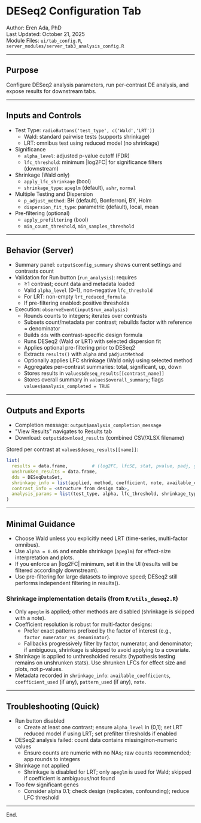 # DESeq2 Configuration Tab

Author: Eren Ada, PhD  
Last Updated: October 21, 2025  
Module Files: `ui/tab_config.R`, `server_modules/server_tab3_analysis_config.R`

---

## Purpose

Configure DESeq2 analysis parameters, run per-contrast DE analysis, and expose results for downstream tabs.

---

## Inputs and Controls

- Test Type: `radioButtons('test_type', c('Wald','LRT'))`
  - Wald: standard pairwise tests (supports shrinkage)
  - LRT: omnibus test using reduced model (no shrinkage)
- Significance
  - `alpha_level`: adjusted p-value cutoff (FDR)
  - `lfc_threshold`: minimum |log2FC| for significance filters (downstream)
- Shrinkage (Wald only)
  - `apply_lfc_shrinkage` (bool)
  - `shrinkage_type`: `apeglm` (default), `ashr`, `normal`
- Multiple Testing and Dispersion
  - `p_adjust_method`: BH (default), Bonferroni, BY, Holm
  - `dispersion_fit_type`: parametric (default), local, mean
- Pre-filtering (optional)
  - `apply_prefiltering` (bool)
  - `min_count_threshold`, `min_samples_threshold`

---

## Behavior (Server)

- Summary panel: `output$config_summary` shows current settings and contrasts count
- Validation for Run button (`run_analysis`): requires
  - ≥1 contrast; count data and metadata loaded
  - Valid `alpha_level` (0–1), non-negative `lfc_threshold`
  - For LRT: non-empty `lrt_reduced_formula`
  - If pre-filtering enabled: positive thresholds
- Execution: `observeEvent(input$run_analysis)`
  - Rounds counts to integers; iterates over contrasts
  - Subsets count/metadata per contrast; rebuilds factor with reference = denominator
  - Builds `dds` with contrast-specific design formula
  - Runs DESeq2 (Wald or LRT) with selected dispersion fit
  - Applies optional pre-filtering prior to DESeq2
  - Extracts `results()` with `alpha` and `pAdjustMethod`
  - Optionally applies LFC shrinkage (Wald only) using selected method
  - Aggregates per-contrast summaries: total, significant, up, down
  - Stores results in `values$deseq_results[[contrast_name]]`
  - Stores overall summary in `values$overall_summary`; flags `values$analysis_completed = TRUE`

---

## Outputs and Exports

- Completion message: `output$analysis_completion_message`
- "View Results" navigates to Results tab
- Download: `output$download_results` (combined CSV/XLSX filename)

Stored per contrast at `values$deseq_results[[name]]`:
```r
list(
  results = data.frame,         # (log2FC, lfcSE, stat, pvalue, padj, gene, contrast)
  unshrunken_results = data.frame,
  dds = DESeqDataSet,
  shrinkage_info = list(applied, method, coefficient, note, available_coefficients),
  contrast_info = <structure from design tab>,
  analysis_params = list(test_type, alpha, lfc_threshold, shrinkage_type, p_adjust_method, dispersion_fit_type, prefiltering, ...)
)
```

---

## Minimal Guidance

- Choose Wald unless you explicitly need LRT (time-series, multi-factor omnibus).
- Use `alpha = 0.05` and enable shrinkage (`apeglm`) for effect-size interpretation and plots.
- If you enforce an |log2FC| minimum, set it in the UI (results will be filtered accordingly downstream).
- Use pre-filtering for large datasets to improve speed; DESeq2 still performs independent filtering in results().

### Shrinkage implementation details (from `R/utils_deseq2.R`)

- Only `apeglm` is applied; other methods are disabled (shrinkage is skipped with a note).
- Coefficient resolution is robust for multi-factor designs:
  - Prefer exact patterns prefixed by the factor of interest (e.g., `factor_numerator_vs_denominator`).
  - Fallbacks progressively filter by factor, numerator, and denominator; if ambiguous, shrinkage is skipped to avoid applying to a covariate.
- Shrinkage is applied to unthresholded results (hypothesis testing remains on unshrunken stats). Use shrunken LFCs for effect size and plots, not p-values.
- Metadata recorded in `shrinkage_info`: `available_coefficients`, `coefficient_used` (if any), `pattern_used` (if any), `note`.

---

## Troubleshooting (Quick)

- Run button disabled
  - Create at least one contrast; ensure `alpha_level` in (0,1]; set LRT reduced model if using LRT; set prefilter thresholds if enabled
- DESeq2 analysis failed: count data contains missing/non-numeric values
  - Ensure counts are numeric with no NAs; raw counts recommended; app rounds to integers
- Shrinkage not applied
  - Shrinkage is disabled for LRT; only `apeglm` is used for Wald; skipped if coefficient is ambiguous/not found
- Too few significant genes
  - Consider alpha 0.1; check design (replicates, confounding); reduce LFC threshold

---

End.
